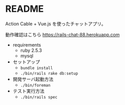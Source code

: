 # README

Action Cable + Vue.js を使ったチャットアプリ。

動作確認はこちら https://rails-chat-88.herokuapp.com

* requirements
  * ruby 2.5.3
  * mysql
* セットアップ
  * `bundle install`
  * `./bin/rails rake db:setup`
* 開発サーバ起動方法
  * `./bin/foreman`
* テスト実行方法
  * `./bin/rails spec`
